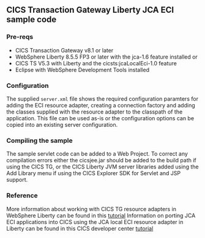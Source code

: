 ## CICS Transaction Gateway Liberty JCA ECI sample code

### Pre-reqs
* CICS Transaction Gateway v8.1 or later
* WebSphere Liberty 8.5.5 FP3 or later with the jca-1.6 feature installed or
* CICS TS V5.3 with Liberty and the cicsts:jcaLocalEci-1.0 feature
* Eclipse with WebSphere Development Tools installed

### Configuration
The supplied `server.xml` file shows the required configuration paramters for adding the ECI resource adapter, 
creating a connection factory and adding the classes supplied with the resource adapter to the classpath of the application. 
This file can be used as-is or the configuration options can be copied into an existing server configuration.

### Compiling the sample
The sample servlet code can be added to a Web Project. To correct any compilation errors either the cicsjee.jar 
should be added to the build path if using the CICS TG, or the CICS Liberty JVM server libraries added using the Add Library
menu if using the CICS Explorer SDK for Servlet and JSP support.


### Reference
More information about working with CICS TG resource adapters in WebSphere Liberty can be found in this [tutorial](https://developer.ibm.com/cics/2014/05/06/using-jca-with-the-cics-tg-in-websphere-liberty-profile/) 
Information on porting JCA ECI applications into CICS using the JCA local ECI resource adapter in Liberty can be found in this CICS developer center [tutorial](https://developer.ibm.com/cics/2015/07/23/porting-jca-eci-applications-into-a-cics-liberty-jvm-server/) 
